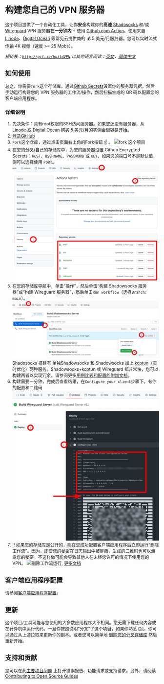 # 构建您自己的 VPN 服务器

这个项目提供了一个自动化工具，让你**安全**构建你的**高速** [Shadosocks](https://shadowsocks.org/) 和/或 [Wireguard](https://www.wireguard.com/) VPN 服务器**在一分钟内** :zap: 使用 [Github.com Action](https://github.com/features/actions)。使用来自 [Linode](https://linode.com)、[Digital Ocean](https://www.digitalocean.com/) 等常见云提供商的 :moneybag: 5 美元/月服务器，您可以实时流式传输 4K 视频（速度 >= 25 Mpbs）。

*短链接：[`http://git.io/buildVPN`](http://git.io/buildVPN)*
*以其他语言阅读：[英文](https://github.com/certaintls/build-VPN-server/blob/main/README.md)，[简体中文](https://github.com/certaintls/build-VPN-server/blob/main/docs/README.zh-cn.md)*

## 如何使用

总之，你需要`fork`这个存储库，通过[Github Secrets](https://docs.github.com/en/actions/security-guides/encrypted-secrets)设置你的服务器凭据，然后手动运行构建您的 VPN 服务器的工作流/操作，然后扫描生成的 QR 码以配置您的客户端应用程序。

### 详细说明

1. 先决条件：具有root权限的SSH访问服务器。如果您还没有服务器，从 [Linode](https://linode.com) 或 [Digital Ocean](https://www.digitalocean.com/) 购买 5 美元/月的实例会很容易开始。
3. [登录GitHub](https://github.com/login)
4. `Fork`这个仓库，通过点击页面右上角的Fork按钮 :point_up: 。 ![fork 这个项目](https://docs.github.com/assets/images/help/repository/fork_button.jpg)
5. 在您​​的分叉/自己的存储库中，为您的服务器设置 Github Encrypted Secrets：`HOST`、`USERNAME`、`PASSWORD` 或 `KEY`，如果您的端口号不是默认值，则可以选择使用 `PORT`。 ![通过 Github Secrets 设置您的 SSH 凭据](https://raw.githubusercontent.com/certaintls/build-VPN-server/main/docs/create_github_secrets.jpeg)
6. 在您的存储库导航中，单击“操作”，然后单击“构建 Shadowsocks 服务器”或“构建 Wireguard 服务器”，然后单击`Run workflow`（选择`Branch: main`）。 ![触发构建 VPN 工作流](https://raw.githubusercontent.com/certaintls/build-VPN-server/main/docs/start_build_vpn_workflow.jpeg) Shadosocks 搭建有 单独Shadowsocks 和 Shadowsocks 加上 [kcptun](https://github.com/xtaci/kcptun)（实时优化）两种服务。Shadowsocks+kcptun 或 Wireguard 都非常快，您可以构建两者以实现冗余。请参阅更多[用例比较和配置的附加文档](https://github.com/certaintls/build-VPN-server/blob/main/docs/Client-Configurations.md)。
7. 构建需要一分钟，完成后查看结果，在`Configure your client`步骤下，有你的配置和二维码 ![Configure your client](https://raw.githubusercontent.com/certaintls/build-VPN-server/main/docs/configure_your_client.jpeg)
8. :bangbang: 如果您的存储库是公开的，则在您成功配置客户端应用程序后立即运行“删除工作流”。因为，即使您的秘密在日志输出中被屏蔽，生成的二维码也可以泄露您的秘密。不这样做可能会导致其他人在未经您许可的情况下使用您的 VPN。 ![删除工作流运行](https://docs.github.com/assets/images/help/settings/workflow-delete-run.png), [更多文档](https://docs.github.com/en/actions/managing-workflow-runs/deleting-a-workflow-run)

## 客户端应用程序配置
请参阅[客户端应用程序配置](https://github.com/certaintls/build-VPN-server/blob/main/docs/Client-Configurations.md)。

## 更新
这个项目/工具可能与您使用的大多数应用程序大不相同。您无需下载任何内容或在计算机中运行代码。一旦你按照说明“分叉”了这个项目，如果你熟悉 [Git](https://git-scm.com/)，你可以通过从上游拉取来更新你的副本。或者您可以简单地 [删除您的分叉存储库](https://docs.github.com/en/repositories/creating-and-managing-repositories/deleting-a-repository) 然后重新开始。

## 支持和贡献
您可以在此[主要项目问题](https://github.com/certaintls/build-VPN-server/issues) 上打开错误报告、功能请求或支持请求。另外，请阅读 [Contributing to Open Source Guides](https://github.com/github/opensource.guide/blob/main/CONTRIBUTING.md)
